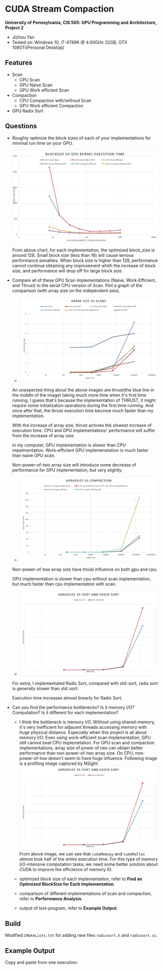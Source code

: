 CUDA Stream Compaction
======================

**University of Pennsylvania, CIS 565: GPU Programming and Architecture, Project 2**

* Jizhou Yan
* Tested on: Windows 10, i7-4789K @ 4.00GHz 32GB, GTX 1080Ti(Personal Desktop)

## Features
* Scan
  * CPU Scan
  * GPU Naive Scan
  * GPU Work efficient Scan
* Compaction
  * CPU Compaction with/without Scan
  * GPU Work efficient Compaction
* GPU Radix Sort

## Questions

* Roughly optimize the block sizes of each of your implementations for minimal run time on your GPU.

	![Optimize the block size](img/1.png)

	From above chart, for each implementation, the optimized block_size is around 128. Small block size (less than 16) will cause serious performance penalties. When block size is higher than 128, performance cannot continue obtaining any improvement whith the increase of block size, and performance will drop off for large block size.

* Compare all of these GPU Scan implementations (Naive, Work-Efficient, and Thrust) to the serial CPU version of Scan. Plot a graph of the comparison (with array size on the independent axis).

	* ![Performance Comparison of Scan](img/3.png)

	An unexpected thing about the above images are thrust(the blue line in the middle of the image) taking much more time when it's first time running. I guess that's because the implementation of THRUST, it might require some initialization operations during the first time running. And once after that, the thrust execution time become much faster than my implementation.

	With the increase of array size, thrust achives the slowest increase of execution time. CPU and GPU implementations' performance will suffer from the increase of array size. 

	In my computer, GPU implementation is slower than CPU impelmentation. Work-efficient GPU implemenetation is much faster than naive GPU scan.

	Non-power-of-two array size will introduce some decrease of performance for GPU implementation, but very slightly.

	* ![Performance Comparison for Compaction](img/4.png)

	Non-power-of-tow array size have trivial influence on both gpu and cpu.

	GPU implementation is slower than cpu without scan implementation, but much faster than cpu implementation with scan.

	* ![Performance Comparison for Radix Sort and Std::sort](img/5.png)

	For extra, I implementated Radix Sort, compared with std::sort, radix sort is generally slower than std::sort.

	Execution time increases almost linearly for Radix Sort.

* Can you find the performance bottlenecks? Is it memory I/O? Computation? Is it different for each implementation?

	* I think the bottleneck is memory I/O. Without using shared-memory, it's very inefficient for adjacent threads accessing memory with huge physical distance. Especially when this project is all about memory I/O. Even using work-efficient scan implementation, GPU still cannot beat CPU implemetation. For GPU scan and compaction implementations, array size of power of two can obtain better performance than non-power-of-two array size. On CPU, non-power-of-tow doesn't seem to have huge influence. Following image is a profiling image captured by NSight:
	![profiling](img/5.png)
	From above image, we can see that `cudaMemcpy` and `cudaMalloc` almost took half of the entire execution time. For this type of memory I/O-intensive computation tasks, we need some better solution about CUDA to improve the efficience of memory IO.

	* optimized block size of each implementation, refer to **Find an Optimized BlockSize for Each Implementation**.
	* comparison of different implementations of scan and compaction, refer to **Performance Analysis**.
	* output of test-program, refer to **Example Output**.

## Build
Modified `CMakeLists.txt` for adding new files `radixsort.h` and `radixsort.cu`. 

## Example Output
Copy and paste from one execution:
